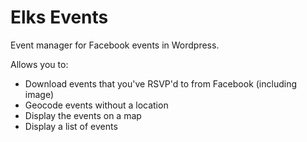 # Elks Events
Event manager for Facebook events in Wordpress.

Allows you to:
- Download events that you've RSVP'd to from Facebook (including image)
- Geocode events without a location
- Display the events on a map
- Display a list of events
